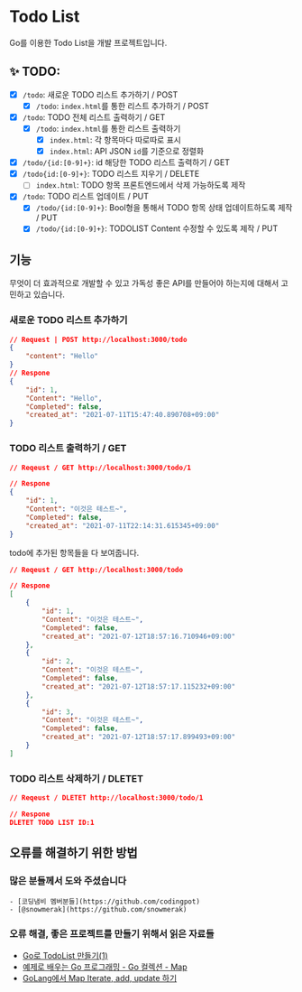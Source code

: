 # Todo List
Go를 이용한 Todo List을 개발 프로젝트입니다.

## ✨ TODO:
- [X] `/todo`: 새로운 TODO 리스트 추가하기 / POST
    - [X] `/todo`: `index.html`를 통한 리스트 추가하기 / POST
- [X] `/todo`: TODO 전체 리스트 출력하기 / GET
    - [X] `/todo`: `index.html`를 통한 리스트 출력하기
        - [X] `index.html`: 각 항목마다 따로따로 표시 
        - [X] `index.html`: API JSON `id`를 기준으로 정렬화
- [X] `/todo/{id:[0-9]+}`: id 해당한 TODO 리스트 출력하기 / GET
- [X] `/todo{id:[0-9]+}`: TODO 리스트 지우기 / DELETE
    - [ ] `index.html`: TODO 항목 프론트엔드에서 삭제 가능하도록 제작
- [X] `/todo`: TODO 리스트 업데이트 / PUT 
    - [X] `/todo/{id:[0-9]+}`: Bool형을 통해서 TODO 항목 상태 업데이트하도록 제작 / PUT
    - [X] `/todo/{id:[0-9]+}`: TODOLIST Content 수정할 수 있도록 제작 / PUT

## 기능 
무엇이 더 효과적으로 개발할 수 있고 가독성 좋은 API를 만들어야 하는지에 대해서 고민하고 있습니다.  

### 새로운 TODO 리스트 추가하기
```json
// Request | POST http://localhost:3000/todo 
{
    "content": "Hello" 
}
// Respone
{
    "id": 1,
    "Content": "Hello",
    "Completed": false,
    "created_at": "2021-07-11T15:47:40.890708+09:00"
}
```

###  TODO 리스트 출력하기 / GET

```json
// Reqeust / GET http://localhost:3000/todo/1

// Respone
{
    "id": 1,
    "Content": "이것은 테스트~",
    "Completed": false,
    "created_at": "2021-07-11T22:14:31.615345+09:00"
}
```

todo에 추가된 항목들을 다 보여줍니다.
```json
// Reqeust / GET http://localhost:3000/todo

// Respone
[
    {
        "id": 1,
        "Content": "이것은 테스트~",
        "Completed": false,
        "created_at": "2021-07-12T18:57:16.710946+09:00"
    },
    {
        "id": 2,
        "Content": "이것은 테스트~",
        "Completed": false,
        "created_at": "2021-07-12T18:57:17.115232+09:00"
    },
    {
        "id": 3,
        "Content": "이것은 테스트~",
        "Completed": false,
        "created_at": "2021-07-12T18:57:17.899493+09:00"
    }
]
```

### TODO 리스트 삭제하기 / DLETET
```json
// Reqeust / DLETET http://localhost:3000/todo/1

// Respone
DLETET TODO LIST ID:1
```

## 오류를 해결하기 위한 방법
### 많은 분들께서 도와 주셨습니다
    - [코딩냄비 멤버분들](https://github.com/codingpot)
    - [@snowmerak](https://github.com/snowmerak)
    
### 오류 해결, 좋은 프로젝트를 만들기 위해서 읽은 자료들
- [Go로 TodoList 만들기(1)](https://velog.io/@soosungp33/Go%EB%A1%9C-TodoList-%EB%A7%8C%EB%93%A4%EA%B8%B01)
- [예제로 배우는 Go 프로그래밍 - Go 컬렉션 - Map](http://golang.site/go/article/14-Go-%EC%BB%AC%EB%A0%89%EC%85%98---Map)
- [GoLang에서 Map Iterate, add, update 하기](https://cpro95.tistory.com/155)